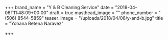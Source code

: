 +++
brand_name = "Y & B Cleaning Service"
date = "2018-04-06T11:48:09+00:00"
draft = true
masthead_image = ""
phone_number = "(506) 8544-5859"
teaser_image = "/uploads/2018/04/06/y-and-b.jpg"
title = "Yohana Betena Naravez"

+++
